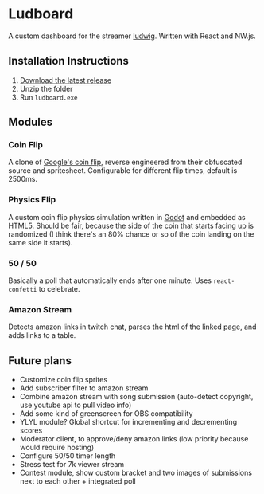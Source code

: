 # Ludboard

A custom dashboard for the streamer [ludwig](https://www.twitch.tv/ludwig/). Written with React and NW.js.

## Installation Instructions

1. [Download the latest release](https://github.com/ottomated/ludboard/releases)
2. Unzip the folder
3. Run `ludboard.exe`

## Modules

### Coin Flip

A clone of [Google's coin flip](https://www.google.com/search?q=flip+a+coin), reverse engineered from their obfuscated source and spritesheet. Configurable for different flip times, default is 2500ms.

### Physics Flip

A custom coin flip physics simulation written in [Godot](https://godotengine.org/) and embedded as HTML5. Should be fair, because the side of the coin that starts facing up is randomized (I think there's an 80% chance or so of the coin landing on the same side it starts).

### 50 / 50

Basically a poll that automatically ends after one minute. Uses `react-confetti` to celebrate.

### Amazon Stream

Detects amazon links in twitch chat, parses the html of the linked page, and adds links to a table.


## Future plans

- Customize coin flip sprites
- Add subscriber filter to amazon stream
- Combine amazon stream with song submission (auto-detect copyright, use youtube api to pull video info)
- Add some kind of greenscreen for OBS compatibility
- YLYL module? Global shortcut for incrementing and decrementing scores
- Moderator client, to approve/deny amazon links (low priority because would require hosting)
- Configure 50/50 timer length
- Stress test for 7k viewer stream
- Contest module, show custom bracket and two images of submissions next to each other + integrated poll
